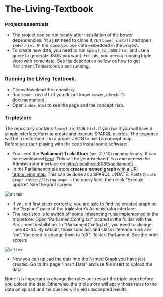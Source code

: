 # The-Living-Textbook

### Project essentials 
 
 * The project can be run locally after installation of the bower dependencies. You just need to clone it, run `bower install` and open `index.html`. In this case you use data embedded in the project. 
 * To create new data, you need to run `Sparql_to_JSON.html` and use a query to generate JSON you want. For this, you need a running triple store with some data. See the description bellow on how to get Parliament Triplestore up and running.

### Running the Living Textbook.

* Clone/download the repository 
* Run `bower install` (if you do not know bower, check it's [documentation](https://bower.io/)).
* Open `index.html` to see the page and the concept map.

### Triplestore
The repository contains `Sparql_to_JSON.html`. If you run it you will have a simple interface/form to create and execute SPARQL queries. The response will be transformed into a proper JSON to build a concept map.    
Before you start playing with the code install some software: 

* You need the **Parliament Triple Store** (ver. 2.7.10) running locally. It can be downloaded [here](http://semwebcentral.org/frs/?group_id=159). This will be your backend. You can access the Administrator interface on [http://localhost:8089/parliament/](http://localhost:8089/parliament/) .
* In the Parliament triple store **create a named graph** with a URI http://living.map. This can be done as a SPARQL UPDATE. Paste `Create Graph <http://living.map>` in the query field, then click “Execute update”. See the print screen: 

![alt text](https://github.com/GIP-ITC-UniversityTwente/The-Living-Textbook/blob/master/printscreens/1.JPG "Creating a named graph")

* If you did first steps correctly, you are able to find the created graph on the “Explore” page of the triplestore’s Administrator  interface.
* The next step is  to switch off some inferencing rules implemented in the triplestore. Open “ParliamentConfig.txt” located in the folder with the Parliament installation. In “ParliamentConfig.txt”, you need to change lines 40-44. By default, those subclass and class inference rules are “on”. You need to change them to “off”. Restart Parliament. See the print screen:

![alt text](https://github.com/GIP-ITC-UniversityTwente/The-Living-Textbook/blob/master/printscreens/2.JPG "Switching off inference rules")

* Now you can upload the  data into the Named Graph you have just created. Go to the page “Insert Data” and use file insert to upload the data. 

Note: It is important to change the rules and restart the triple store before you upload the data. Otherwise, the triple store will apply those rules to the data on upload and the queries will yield unaccepted results. 





